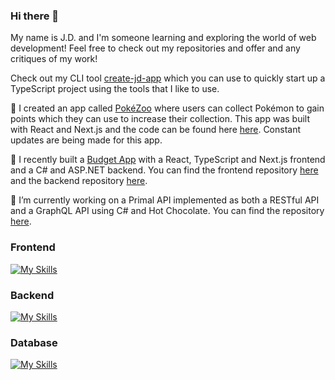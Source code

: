 ### Hi there 👋

<!--
**jdplumst/jdplumst** is a ✨ _special_ ✨ repository because its `README.md` (this file) appears on your GitHub profile.

Here are some ideas to get you started:

- 🔭 I’m currently working on ...
- 🌱 I’m currently learning ...
- 👯 I’m looking to collaborate on ...
- 🤔 I’m looking for help with ...
- 💬 Ask me about ...
- 📫 How to reach me: ...
- 😄 Pronouns: ...
- ⚡ Fun fact: ...
-->

My name is J.D. and I'm someone learning and exploring the world of web development! Feel free to check out my repositories and offer and any critiques of my work!

Check out my CLI tool [create-jd-app](https://github.com/jdplumst/create-jaydee-app) which you can use to quickly start up a TypeScript project using the tools that I like to use.

🔭 I created an app called [PokéZoo](https://pokezoo.vercel.app/) where users can collect Pokémon to gain points which they can use to increase their collection. This app was built with React and Next.js and the code can be found here [here](https://github.com/jdplumst/pokezoo). Constant updates are being made for this app.

🔭 I recently built a [Budget App](https://budget-app-coral.vercel.app/) with a React, TypeScript and Next.js frontend and a C# and ASP.NET backend. You can find the frontend repository [here](https://github.com/jdplumst/budget-app) and the backend repository [here](https://github.com/jdplumst/budget-app-server).

🔭 I’m currently working on a Primal API implemented as both a RESTful API and a GraphQL API using C# and Hot Chocolate. You can find the repository [here](https://github.com/jdplumst/primal-api).

<!-- ### Languages and Tools
[![My Skills](https://skillicons.dev/icons?i=html,css,js,ts,cs,react,nextjs,dotnet,nodejs,express,tailwind,materialui,postgres,mysql,mongodb,prisma)](https://skillicons.dev)
 -->

### Frontend
[![My Skills](https://skillicons.dev/icons?i=html,css,js,ts,react,nextjs,tailwind)](https://skillicons.dev)

### Backend
[![My Skills](https://skillicons.dev/icons?i=cs,dotnet,nodejs,express,nextjs,graphql,postman)](https://skillicons.dev)

### Database
[![My Skills](https://skillicons.dev/icons?i=postgres,mysql,mongodb,sqlite,prisma,planetscale,supabase)](https://skillicons.dev)
